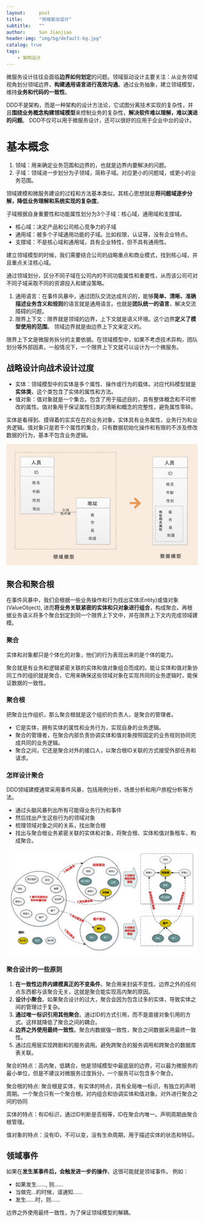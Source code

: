 ```yaml
---
layout:     post
title:      "领域驱动设计"  
subtitle:   ""
author:     Sun Jianjiao
header-img: "img/bg/default-bg.jpg"
catalog: true
tags:
    - 架构设计
---
```


微服务设计往往会面临**边界如何划定**的问题。领域驱动设计主要关注：从业务领域视角划分领域边界，**构建通用语言进行高效沟通**。通过业务抽象，建立领域模型，维持**业务和代码的一致性**。

DDD不是架构，而是一种架构的设计方法论，它试图分离技术实现的复杂性，并且**围绕业务概念构建领域模型**来控制业务的复杂性，**解决软件难以理解，难以演进的问题**。 DDD不仅可以用于微服务设计，还可以很好的应用于企业中台的设计。

# 基本概念

1. 领域：用来确定业务范围和边界的，也就是边界内要解决的问题。
2. 子域：领域进一步划分为子领域，简称子域。对应更小的问题域，或更小的业务范围。

领域建模和微服务建设的过程和方法基本类似，其核心思想就是**将问题域逐步分解，降低业务理解和系统实现的复杂度**。

子域根据自身重要性和功能属性划分为3个子域：核心域，通用域和支撑域。

- 核心域：决定产品和公司核心竞争力的子域
- 通用域：被多个子域通用功能的子域。比如权限，认证等，没有企业特点。
- 支撑域：不是核心域和通用域，具有企业特性，但不具有通用性。

建立领域模型的时候，我们需要结合公司的战略重点和商业模式，找到核心域，并且重点关注核心域。

通过领域划分，区分不同子域在公司内的不同功能属性和重要性，从而该公司可对不同子域采取不同的资源投入和建设策略。

1. 通用语言：在事件风暴中，通过团队交流达成共识的，能够**简单、清晰、准确描述业务含义和规则**的语言就是通用语言。也就是**团队统一的语言**，解决交流障碍的问题。
2. 限界上下文：限界就是领域的边界，上下文就是语义环境。这个边界**定义了模型使用的范围**。 领域边界就是由边界上下文来定义的。

限界上下文是微服务拆分的主要依据。在领域模型中，如果不考虑技术异构，团队划分等外部因素，一般情况下，一个限界上下文就可以设计为一个微服务。

## 战略设计向战术设计过度

- 实体：领域模型中的实体是多个属性、操作或行为的载体。对应代码模型就是**实体类**，这个类包含了实体的属性和方法。
- 值对象：值对象就是一个集合。包含了用于描述目的，具有整体概念和不可修改的属性。值对象用于保证属性归类的清晰和概念的完整性，避免属性零碎。

实体是看得到、摸得着的实实在在的业务对象，实体具有业务属性，业务行为和业务逻辑。值对象只是若干个属性的集合，只有数据初始化操作和有限的不涉及修改数据的行为，基本不包含业务逻辑。

![实体和值对象](/img/post/base/ddd/entity-value-object.jpg)

## 聚合和聚合根

在事件风暴中，我们会根据一些业务操作和行为找出实体(Entity)或值对象(ValueObject), 进而**将业务关联紧密的实体和只对象进行组合**，构成聚合。再根据业务语义将多个聚合划定到同一个限界上下文中，并在限界上下文内完成领域建模。

### 聚合

实体和对象都只是个体化的对象，他们的行为表现出来的是个体的能力。

聚合就是有业务和逻辑紧密关联的实体和值对象组合而成的。能让实体和值对象协同工作的组织就是聚合，它用来确保这些领域对象在实现共同的业务逻辑时，能保证数据的一致性。

### 聚合根

把聚合比作组织，那么聚合根就是这个组织的负责人，是聚合的管理者。

- 它是实体，拥有实体的属性和业务行为，实现自身的业务逻辑。
- 聚合的管理者，在聚合内部负责协调实体和值对象按照固定的业务规则协同完成共同的业务逻辑。
- 聚合之间，它还是聚合对外的接口人，以聚合根ID关联的方式接受外部任务和请求。

### 怎样设计聚合

DDD领域建模通常采用事件风暴，包括用例分析，场景分析和用户旅程分析等方法。

- 通过头脑风暴列出所有可能得业务行为和事件
- 然后找出产生这些行为的领域对象
- 梳理领域对象之间的关系，找出聚合根
- 找出与聚合根业务紧密关联的实体和对象，将聚合根、实体和值对象租车，构成聚合。

![实体和值对象](/img/post/base/ddd/aggregation.png)

### 聚合设计的一些原则

1. **在一致性边界内建模真正的不变条件**。聚合用来封装不变性。边界之外的任何点东西都与该聚合无关，这就是聚合能实现高内聚的原因。
2. **设计小聚合**。如果聚合设计的过大，聚合会因为包含过多的实体，导致实体之间的管理过于复杂。
3. **通过唯一标识引用其他聚合**。通过ID的方式引用，而不是直接对象引用的方式。这样就降低了聚合之间的耦合。
4. **边界之外使用最终一致性**。聚合内数据强一致性，聚合之间数据采用最终一致性。
5. 通过应用层实现跨剧和的服务调用。避免跨聚合的服务调用和跨聚合的数据库表关联。

聚合的特点：高内聚，低耦合，他是领域模型中最底层的边界，可以最为微服务的最小单位，但是不建议对微服务过度拆分。一个服务可以包含多个聚合。

聚合根的特点: 聚合根是实体，有实体的特点，具有全局唯一标识，有独立的声明周期。一个聚合只有一个聚合根。对内组合和协调实体和值对象。对外进行聚合之间的协同

实体的特点：有ID标识，通过ID判断是否相等，ID在聚合内唯一。声明周期由聚合根管理。

值对象的特点：没有ID，不可以变，没有生命周期，用于描述实体的状态和特征。

## 领域事件

如果在**发生某事件后，会触发进一步的操作**，这很可能就是领域事件。 例如：

- 如果发生......, 则......
- 当做完...的时候，请通知......
- 发生......时，则......

边界之外使用最终一致性，为了保证领域模型的解耦。